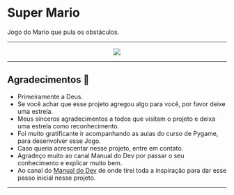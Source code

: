 # Super Mario
 Jogo do Mario que pula os obstáculos. 

 ***

<div align="center">
<img src="imagens/MarioSuper10.gif"><br>
</div>

***
## Agradecimentos :clap:

* Primeiramente a Deus.
* Se você achar que esse projeto agregou algo para você, por favor deixe uma estrela.
* Meus sinceros agradecimentos a todos que visitam o projeto e deixa uma estrela como reconhecimento.
* Foi muito gratificante ir acompanhando as aulas do curso de Pygame, para desenvolver esse Jogo.
* Caso queria acrescentar nesse projeto, entre em contato.
* Agradeço muito ao canal Manual do Dev por passar o seu conhecimento e explicar muito bem.
* Ao canal do [Manual do Dev](https://www.youtube.com/watch?v=r9buAwVBDhA&list=WL&index=29&t=902s)  de onde tirei toda a inspiração para dar esse passo inicial nesse projeto.

***

